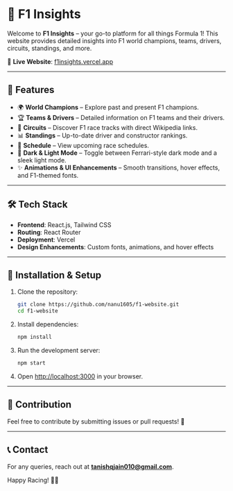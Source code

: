 # 🏃 F1 Insights

Welcome to **F1 Insights** – your go-to platform for all things Formula 1! This website provides detailed insights into F1 world champions, teams, drivers, circuits, standings, and more.

🚀 **Live Website**: [f1insights.vercel.app](https://f1insights.vercel.app)

---

## 🎯 Features

- 🌍 **World Champions** – Explore past and present F1 champions.
- 🏆 **Teams & Drivers** – Detailed information on F1 teams and their drivers.
- 🏁 **Circuits** – Discover F1 race tracks with direct Wikipedia links.
- 📊 **Standings** – Up-to-date driver and constructor rankings.
- 📅 **Schedule** – View upcoming race schedules.
- 🎨 **Dark & Light Mode** – Toggle between Ferrari-style dark mode and a sleek light mode.
- ✨ **Animations & UI Enhancements** – Smooth transitions, hover effects, and F1-themed fonts.

---

## 🛠 Tech Stack

- **Frontend**: React.js, Tailwind CSS
- **Routing**: React Router
- **Deployment**: Vercel
- **Design Enhancements**: Custom fonts, animations, and hover effects

---

## 📌 Installation & Setup

1. Clone the repository:

   ```bash
   git clone https://github.com/nanu1605/f1-website.git
   cd f1-website
   ```

2. Install dependencies:

   ```bash
   npm install
   ```

3. Run the development server:

   ```bash
   npm start
   ```

4. Open [http://localhost:3000](http://localhost:3000) in your browser.

---

## 🔗 Contribution

Feel free to contribute by submitting issues or pull requests! 🚀

---

## 📞 Contact

For any queries, reach out at **tanishqjain010@gmail.com**.

Happy Racing! 🏃💨
